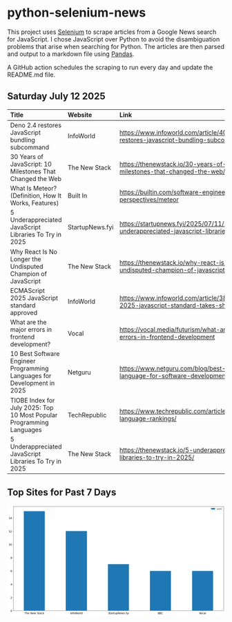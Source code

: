 # python-selenium-news

This project uses [Selenium](https://www.seleniumhq.org/) to scrape articles from a Google News search for JavaScript.
I chose JavaScript over Python to avoid the disambiguation problems that arise when searching for Python.
The articles are then parsed and output to a markdown file using [Pandas](https://pandas.pydata.org/).

A GitHub action schedules the scraping to run every day and update the README.md file.

## Saturday July 12 2025


| Title                                                                   | Website         | Link                                                                                            |
|:------------------------------------------------------------------------|:----------------|:------------------------------------------------------------------------------------------------|
| Deno 2.4 restores JavaScript bundling subcommand                        | InfoWorld       | https://www.infoworld.com/article/4018342/deno-2-4-restores-javascript-bundling-subcommand.html |
| 30 Years of JavaScript: 10 Milestones That Changed the Web              | The New Stack   | https://thenewstack.io/30-years-of-javascript-10-milestones-that-changed-the-web/               |
| What Is Meteor? (Definition, How It Works, Features)                    | Built In        | https://builtin.com/software-engineering-perspectives/meteor                                    |
| 5 Underappreciated JavaScript Libraries To Try in 2025                  | StartupNews.fyi | https://startupnews.fyi/2025/07/11/5-underappreciated-javascript-libraries-to-try-in-2025/      |
| Why React Is No Longer the Undisputed Champion of JavaScript            | The New Stack   | https://thenewstack.io/why-react-is-no-longer-the-undisputed-champion-of-javascript/            |
| ECMAScript 2025 JavaScript standard approved                            | InfoWorld       | https://www.infoworld.com/article/3856449/ecmascript-2025-javascript-standard-takes-shape.html  |
| What are the major errors in frontend development?                      | Vocal           | https://vocal.media/futurism/what-are-the-major-errors-in-frontend-development                  |
| 10 Best Software Engineer Programming Languages for Development in 2025 | Netguru         | https://www.netguru.com/blog/best-programming-language-for-software-development                 |
| TIOBE Index for July 2025: Top 10 Most Popular Programming Languages    | TechRepublic    | https://www.techrepublic.com/article/tiobe-index-language-rankings/                             |
| 5 Underappreciated JavaScript Libraries To Try in 2025                  | The New Stack   | https://thenewstack.io/5-underappreciated-javascript-libraries-to-try-in-2025/                  |
## Top Sites for Past 7 Days

![Graph of Top Sites](https://raw.githubusercontent.com/dan-mba/python-selenium-news/main/last-week.png)
